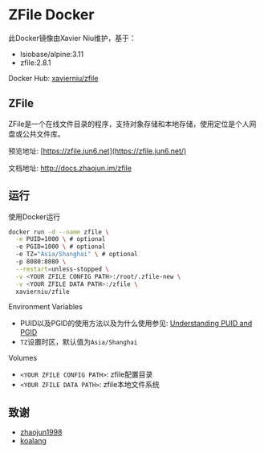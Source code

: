 # ZFile Docker

此Docker镜像由Xavier Niu维护，基于：

- lsiobase/alpine:3.11
- zfile:2.8.1

Docker Hub: [xavierniu/zfile](https://hub.docker.com/r/xavierniu/zfile)

## ZFile

ZFile是一个在线文件目录的程序，支持对象存储和本地存储，使用定位是个人网盘或公共文件库。

预览地址: [https://zfile.jun6.net](https://zfile.jun6.net/)

文档地址: http://docs.zhaojun.im/zfile

## 运行

使用Docker运行

```bash
docker run -d --name zfile \
  -e PUID=1000 \ # optional
  -e PGID=1000 \ # optional
  -e TZ="Asia/Shanghai" \ # optional
  -p 8080:8080 \
  --restart=unless-stopped \
  -v <YOUR ZFILE CONFIG PATH>:/root/.zfile-new \
  -v <YOUR ZFILE DATA PATH>:/zfile \
  xavierniu/zfile
```

Environment Variables

- PUID以及PGID的使用方法以及为什么使用参见: [Understanding PUID and PGID](https://docs.linuxserver.io/general/understanding-puid-and-pgid)
- `TZ`设置时区，默认值为`Asia/Shanghai`

Volumes

- `<YOUR ZFILE CONFIG PATH>`: zfile配置目录
- `<YOUR ZFILE DATA PATH>`: zfile本地文件系统

## 致谢

-  [zhaojun1998](https://github.com/zhaojun1998/zfile)
-  [koalang](https://github.com/koalang/zfile)

